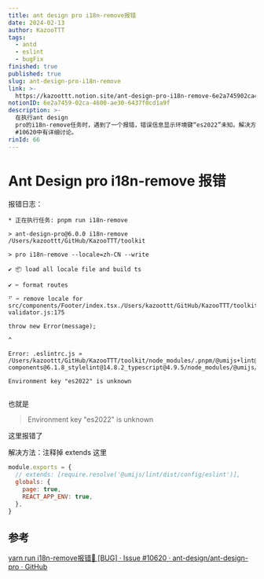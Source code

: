 ```yaml
---
title: ant design pro i18n-remove报错
date: 2024-02-13
author: KazooTTT
tags:
  - antd
  - eslint
  - bugFix
finished: true
published: true
slug: ant-design-pro-i18n-remove
link: >-
  https://kazoottt.notion.site/ant-design-pro-i18n-remove-6e2a745902ca4600ae306437f0cd1a9f
notionID: 6e2a7459-02ca-4600-ae30-6437f0cd1a9f
description: >-
  在执行ant design
  pro的i18n-remove任务时，遇到了一个报错，错误信息显示环境键“es2022”未知。解决方法是注释掉.eslintrc.js文件中的extends部分。此问题在GitHub的ant-design/ant-design-pro仓库的Issue
  #10620中有详细讨论。
rinId: 66
---
```


# Ant Design pro i18n-remove 报错

报错日志：

```
* 正在执行任务: pnpm run i18n-remove

> ant-design-pro@6.0.0 i18n-remove /Users/kazoottt/GitHub/KazooTTT/toolkit

> pro i18n-remove --locale=zh-CN --write

✔ 📦 load all locale file and build ts

✔ ✂️ format routes

⠋ ✂️ remove locale for src/components/Footer/index.tsx./Users/kazoottt/GitHub/KazooTTT/toolkit/node_modules/.pnpm/@eslint+eslintrc@0.4.3/node_modules/@eslint/eslintrc/lib/shared/config-validator.js:175

throw new Error(message);

^

Error: .eslintrc.js » /Users/kazoottt/GitHub/KazooTTT/toolkit/node_modules/.pnpm/@umijs+lint@4.0.52_eslint@8.34.0_jest@29.4.3_styled-components@6.1.8_stylelint@14.8.2_typescript@4.9.5/node_modules/@umijs/lint/dist/config/eslint/index.js:

Environment key "es2022" is unknown


```

也就是

> Environment key "es2022" is unknown

这里报错了

解决方法：注释掉 extends 这里

```js
module.exports = {
  // extends: [require.resolve('@umijs/lint/dist/config/eslint')],
  globals: {
    page: true,
    REACT_APP_ENV: true,
  },
}
```

## 参考

[yarn run i18n-remove报错🐛 \[BUG\] · Issue #10620 · ant-design/ant-design-pro · GitHub](https://github.com/ant-design/ant-design-pro/issues/10620)
